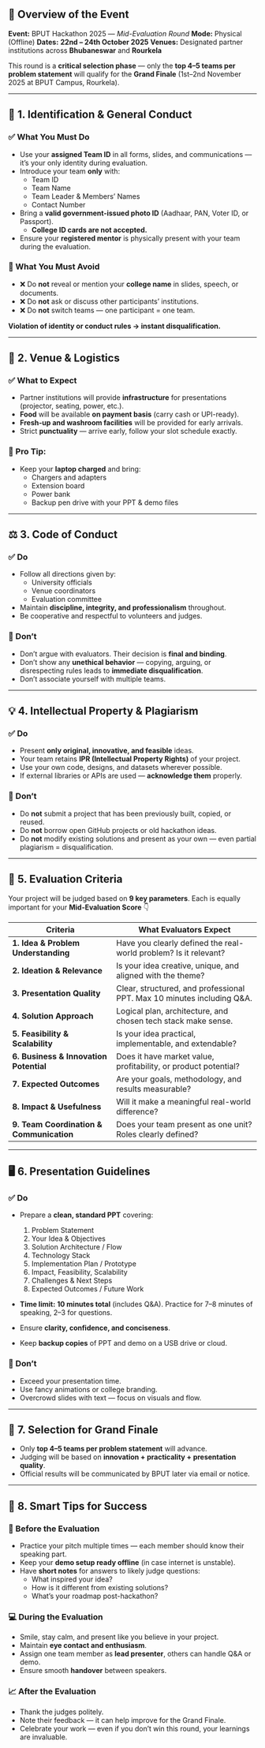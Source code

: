 ## 🧩 **Overview of the Event**

**Event:** BPUT Hackathon 2025 — *Mid-Evaluation Round*
**Mode:** Physical (Offline)
**Dates:** **22nd – 24th October 2025**
**Venues:** Designated partner institutions across **Bhubaneswar** and **Rourkela**

This round is a **critical selection phase** — only the **top 4–5 teams per problem statement** will qualify for the **Grand Finale** (1st–2nd November 2025 at BPUT Campus, Rourkela).

---

## 🪪 **1. Identification & General Conduct**
### ✅ What You Must Do

* Use your **assigned Team ID** in all forms, slides, and communications — it’s your only identity during evaluation.
* Introduce your team **only** with:
  * Team ID
  * Team Name
  * Team Leader & Members’ Names
  * Contact Number
* Bring a **valid government-issued photo ID** (Aadhaar, PAN, Voter ID, or Passport).
  * **College ID cards are not accepted.**
* Ensure your **registered mentor** is physically present with your team during the evaluation.

### 🚫 What You Must Avoid

* ❌ Do **not** reveal or mention your **college name** in slides, speech, or documents.
* ❌ Do **not** ask or discuss other participants’ institutions.
* ❌ Do **not** switch teams — one participant = one team.

**Violation of identity or conduct rules → instant disqualification.**

---

## 🏫 **2. Venue & Logistics**
### ✅ What to Expect

* Partner institutions will provide **infrastructure** for presentations (projector, seating, power, etc.).
* **Food** will be available **on payment basis** (carry cash or UPI-ready).
* **Fresh-up and washroom facilities** will be provided for early arrivals.
* Strict **punctuality** — arrive early, follow your slot schedule exactly.

### 🧭 Pro Tip:

* Keep your **laptop charged** and bring:
  * Chargers and adapters
  * Extension board
  * Power bank
  * Backup pen drive with your PPT & demo files

---

## ⚖️ **3. Code of Conduct**
### ✅ Do

* Follow all directions given by:
  * University officials
  * Venue coordinators
  * Evaluation committee
* Maintain **discipline, integrity, and professionalism** throughout.
* Be cooperative and respectful to volunteers and judges.

### 🚫 Don’t

* Don’t argue with evaluators. Their decision is **final and binding**.
* Don’t show any **unethical behavior** — copying, arguing, or disrespecting rules leads to **immediate disqualification**.
* Don’t associate yourself with multiple teams.

---

## 💡 **4. Intellectual Property & Plagiarism**
### ✅ Do

* Present **only original, innovative, and feasible** ideas.
* Your team retains **IPR (Intellectual Property Rights)** of your project.
* Use your own code, designs, and datasets wherever possible.
* If external libraries or APIs are used — **acknowledge them** properly.

### 🚫 Don’t

* Do **not** submit a project that has been previously built, copied, or reused.
* Do **not** borrow open GitHub projects or old hackathon ideas.
* Do **not** modify existing solutions and present as your own — even partial plagiarism = disqualification.

---

## 🧮 **5. Evaluation Criteria**

Your project will be judged based on **9 key parameters**.
Each is equally important for your **Mid-Evaluation Score** 👇

| **Criteria**                             | **What Evaluators Expect**                                             |
| ---------------------------------------- | ---------------------------------------------------------------------- |
| **1. Idea & Problem Understanding**      | Have you clearly defined the real-world problem? Is it relevant?       |
| **2. Ideation & Relevance**              | Is your idea creative, unique, and aligned with the theme?             |
| **3. Presentation Quality**              | Clear, structured, and professional PPT. Max 10 minutes including Q&A. |
| **4. Solution Approach**                 | Logical plan, architecture, and chosen tech stack make sense.          |
| **5. Feasibility & Scalability**         | Is your idea practical, implementable, and extendable?                 |
| **6. Business & Innovation Potential**   | Does it have market value, profitability, or product potential?        |
| **7. Expected Outcomes**                 | Are your goals, methodology, and results measurable?                   |
| **8. Impact & Usefulness**               | Will it make a meaningful real-world difference?                       |
| **9. Team Coordination & Communication** | Does your team present as one unit? Roles clearly defined?             |

---

## 🖥️ **6. Presentation Guidelines**
### ✅ Do

* Prepare a **clean, standard PPT** covering:
  1. Problem Statement
  2. Your Idea & Objectives
  3. Solution Architecture / Flow
  4. Technology Stack
  5. Implementation Plan / Prototype
  6. Impact, Feasibility, Scalability
  7. Challenges & Next Steps
  8. Expected Outcomes / Future Work

* **Time limit:** **10 minutes total** (includes Q&A). Practice for 7–8 minutes of speaking, 2–3 for questions.
* Ensure **clarity, confidence, and conciseness**.
* Keep **backup copies** of PPT and demo on a USB drive or cloud.

### 🚫 Don’t

* Exceed your presentation time.
* Use fancy animations or college branding.
* Overcrowd slides with text — focus on visuals and flow.

---

## 🏁 **7. Selection for Grand Finale**

* Only **top 4–5 teams per problem statement** will advance.
* Judging will be based on **innovation + practicality + presentation quality**.
* Official results will be communicated by BPUT later via email or notice.

---

## 🧭 **8. Smart Tips for Success**
### 💼 Before the Evaluation

* Practice your pitch multiple times — each member should know their speaking part.
* Keep your **demo setup ready offline** (in case internet is unstable).
* Have **short notes** for answers to likely judge questions:
  * What inspired your idea?
  * How is it different from existing solutions?
  * What’s your roadmap post-hackathon?

### 💻 During the Evaluation

* Smile, stay calm, and present like you believe in your project.
* Maintain **eye contact and enthusiasm**.
* Assign one team member as **lead presenter**, others can handle Q&A or demo.
* Ensure smooth **handover** between speakers.

### 📈 After the Evaluation

* Thank the judges politely.
* Note their feedback — it can help improve for the Grand Finale.
* Celebrate your work — even if you don’t win this round, your learnings are invaluable.
